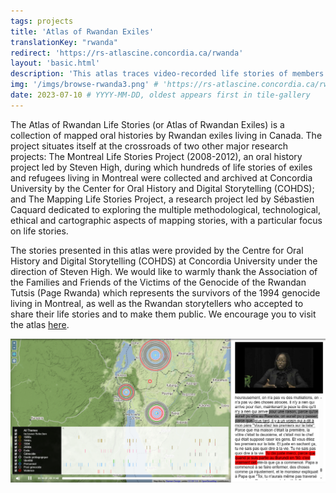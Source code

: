 ```yaml
---
tags: projects
title: 'Atlas of Rwandan Exiles'
translationKey: "rwanda"
redirect: 'https://rs-atlascine.concordia.ca/rwanda'
layout: 'basic.html'
description: 'This atlas traces video-recorded life stories of members of the Rwandan-Canadian diaspora. It offers new ways of transmitting, sharing and studying personal and collective stories, using place as an entry point.'
img: '/imgs/browse-rwanda3.png' # 'https://rs-atlascine.concordia.ca/rwanda/images/1.jpg'
date: 2023-07-10 # YYYY-MM-DD, oldest appears first in tile-gallery
---
```


The Atlas of Rwandan Life Stories (or Atlas of Rwandan Exiles) is a collection of mapped oral histories by Rwandan exiles living in Canada. The project situates itself at the crossroads of two other major research projects: The Montreal Life Stories Project (2008-2012), an oral history project led by Steven High, during which hundreds of life stories of exiles and refugees living in Montreal were collected and archived at Concordia University by the Center for Oral History and Digital Storytelling (COHDS); and The Mapping Life Stories Project, a research project led by Sébastien Caquard dedicated to exploring the multiple methodological, technological, ethical and cartographic aspects of mapping stories, with a particular focus on life stories.

The stories presented in this atlas were provided by the Centre for Oral History and Digital Storytelling (COHDS) at Concordia University under the direction of Steven High. We would like to warmly thank the Association of the Families and Friends of the Victims of the Genocide of the Rwandan Tutsis (Page Rwanda) which represents the survivors of the 1994 genocide living in Montreal, as well as the Rwandan storytellers who accepted to share their life stories and to make them public. We encourage you to visit the atlas [here](https://storytelling.concordia.ca/rwanda/).

[![Screenshot of the Rwanda Atlas](/imgs/rwanda1.png)](https://rs-atlascine.concordia.ca/rwanda/index.html?module=module.stories&cinemapId=51d055bfc67db75db97592c711195ea4)
